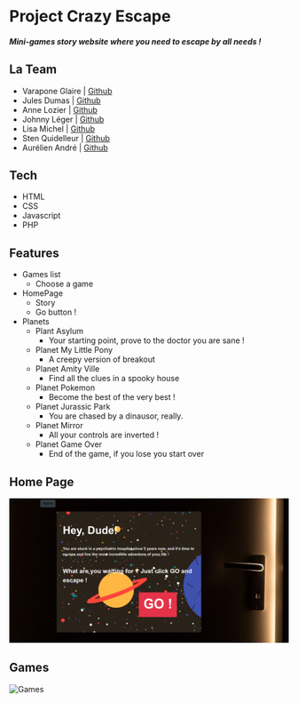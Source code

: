 # Project Crazy Escape

##### Mini-games story website where you need to escape by all needs !

## La Team

* Varapone Glaire | [Github](https://github.com/vara1991)
* Jules Dumas | [Github](https://github.com/juliusDum)
* Anne Lozier | [Github](https://github.com/aloz-lab)
* Johnny Léger | [Github](https://github.com/Suckao)
* Lisa Michel | [Github](https://github.com/Lisa-Mhl)
* Sten Quidelleur | [Github](https://github.com/StenQuidelleur)
* Aurélien André | [Github](https://github.com/Krilline)

## Tech

* HTML
* CSS
* Javascript
* PHP

## Features

* Games list
    * Choose a game
* HomePage
    * Story 
    * Go button !
* Planets
    * Plant Asylum
        * Your starting point, prove to the doctor you are sane !
    * Planet My Little Pony
        * A creepy version of breakout
    * Planet Amity Ville
        * Find all the clues in a spooky house
    * Planet Pokemon
        * Become the best of the very best !
    * Planet Jurassic Park
        * You are chased by a dinausor, really.
    * Planet Mirror
        * All your controls are inverted !
    * Planet Game Over
        * End of the game, if you lose you start over

## Home Page

![HomePage](assets/images/HomePage.png)

## Games

![Games](assets/images/Games.png)

